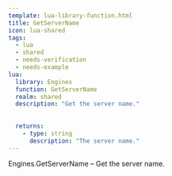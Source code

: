 ```yaml
---
template: lua-library-function.html
title: GetServerName
icon: lua-shared
tags:
  - lua
  - shared
  - needs-verification
  - needs-example
lua:
  library: Engines
  function: GetServerName
  realm: shared
  description: "Get the server name."
  
  
  returns:
    - type: string
      description: "The server name."
---
```


<div class="lua__search__keywords">
Engines.GetServerName &#x2013; Get the server name.
</div>

